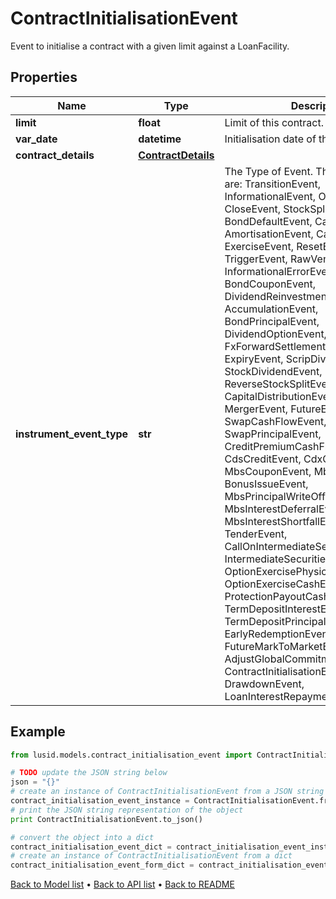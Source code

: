 # ContractInitialisationEvent

Event to initialise a contract with a given limit against a LoanFacility.

## Properties
Name | Type | Description | Notes
------------ | ------------- | ------------- | -------------
**limit** | **float** | Limit of this contract.  Must be positive. | 
**var_date** | **datetime** | Initialisation date of the contract. | 
**contract_details** | [**ContractDetails**](ContractDetails.md) |  | 
**instrument_event_type** | **str** | The Type of Event. The available values are: TransitionEvent, InformationalEvent, OpenEvent, CloseEvent, StockSplitEvent, BondDefaultEvent, CashDividendEvent, AmortisationEvent, CashFlowEvent, ExerciseEvent, ResetEvent, TriggerEvent, RawVendorEvent, InformationalErrorEvent, BondCouponEvent, DividendReinvestmentEvent, AccumulationEvent, BondPrincipalEvent, DividendOptionEvent, MaturityEvent, FxForwardSettlementEvent, ExpiryEvent, ScripDividendEvent, StockDividendEvent, ReverseStockSplitEvent, CapitalDistributionEvent, SpinOffEvent, MergerEvent, FutureExpiryEvent, SwapCashFlowEvent, SwapPrincipalEvent, CreditPremiumCashFlowEvent, CdsCreditEvent, CdxCreditEvent, MbsCouponEvent, MbsPrincipalEvent, BonusIssueEvent, MbsPrincipalWriteOffEvent, MbsInterestDeferralEvent, MbsInterestShortfallEvent, TenderEvent, CallOnIntermediateSecuritiesEvent, IntermediateSecuritiesDistributionEvent, OptionExercisePhysicalEvent, OptionExerciseCashEvent, ProtectionPayoutCashFlowEvent, TermDepositInterestEvent, TermDepositPrincipalEvent, EarlyRedemptionEvent, FutureMarkToMarketEvent, AdjustGlobalCommitmentEvent, ContractInitialisationEvent, DrawdownEvent, LoanInterestRepaymentEvent | 

## Example

```python
from lusid.models.contract_initialisation_event import ContractInitialisationEvent

# TODO update the JSON string below
json = "{}"
# create an instance of ContractInitialisationEvent from a JSON string
contract_initialisation_event_instance = ContractInitialisationEvent.from_json(json)
# print the JSON string representation of the object
print ContractInitialisationEvent.to_json()

# convert the object into a dict
contract_initialisation_event_dict = contract_initialisation_event_instance.to_dict()
# create an instance of ContractInitialisationEvent from a dict
contract_initialisation_event_form_dict = contract_initialisation_event.from_dict(contract_initialisation_event_dict)
```
[Back to Model list](../README.md#documentation-for-models) &#8226; [Back to API list](../README.md#documentation-for-api-endpoints) &#8226; [Back to README](../README.md)


